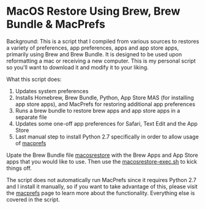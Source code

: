 # MacOS Restore Using Brew, Brew Bundle & MacPrefs

Background: This is a script that I compiled from various sources to restores a variety of preferences, app preferences, apps and app store apps, primarily using Brew and Brew Bundle. It is designed to be used upon reformatting a mac or receiving a new computer. This is my personal script so you'll want to download it and modify it to your liking.

What this script does:

1. Updates system preferences
2. Installs Homebrew, Brew Bundle, Python, App Store MAS (for installing app store apps), and MacPrefs for restoring additional app preferences
3. Runs a brew bundle to restore brew apps and app store apps in a separate file
4. Updates some one-off app preferences for Safari, Text Edit and the App Store
5. Last manual step to install Python 2.7 specifically in order to allow usage of [macprefs](https://github.com/clintmod/macprefs)

Upate the Brew Bundle file [macosrestore](https://github.com/smshapiro85/MacOS-Restore-w-Brew-Brew-Bundle-MacPrefs/blob/main/macosrestore) with the Brew Apps and App Store apps that you would like to use. Then use the [macosrestore-exec.sh](https://github.com/smshapiro85/MacOS-Restore-w-Brew-Brew-Bundle-MacPrefs/blob/main/macosrestore-exec.sh) to kick things off.

The script does not automatically run MacPrefs since it requires Python 2.7 and I install it manually, so if you want to take advantage of this, please visit the [macprefs](https://github.com/clintmod/macprefs) page to learn more about the functionality. Everything else is covered in the script.
